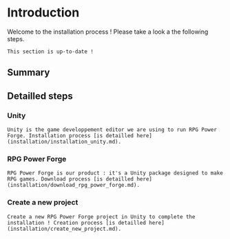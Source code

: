 # Introduction

Welcome to the installation process ! Please take a look a the following steps.

```admonish tip title="Oh yeah"
This section is up-to-date !
```

## Summary

## Detailled steps

### Unity
```admonish note title="Unity installation"
Unity is the game developpement editor we are using to run RPG Power Forge. Installation process [is detailled here](installation/installation_unity.md).
```

### RPG Power Forge
```admonish note title="RPG Power Forge download"
RPG Power Forge is our product : it's a Unity package designed to make RPG games. Download process [is detailled here](installation/download_rpg_power_forge.md).
```

### Create a new project
```admonish note title="New project"
Create a new RPG Power Forge project in Unity to complete the installation ! Creation process [is detailled here](installation/create_new_project.md).
```